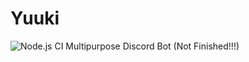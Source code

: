 # Yuuki
![Node.js CI](https://github.com/KNIF/Yuuki/workflows/Node.js%20CI/badge.svg)
Multipurpose Discord Bot (Not Finished!!!)